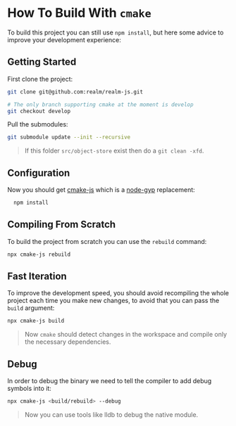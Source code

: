 # How To Build With `cmake`

To build this project you can still use `npm install`, but here some advice to improve your development experience:


## Getting Started

First clone the project:
```sh
git clone git@github.com:realm/realm-js.git

# The only branch supporting cmake at the moment is develop
git checkout develop
```

Pull the submodules:

```sh
git submodule update --init --recursive
```
> If this folder `src/object-store` exist then do a `git clean -xfd`.



## Configuration
Now you should get [cmake-js](https://www.npmjs.com/package/cmake-js) which is a [node-gyp](https://github.com/nodejs/node-gyp) replacement:

```sh
  npm install
```

## Compiling From Scratch

To build the project from scratch you can use the `rebuild` command:

```sh
npx cmake-js rebuild
```

## Fast Iteration

To improve the development speed, you should avoid recompiling the whole project each time you make new changes, to avoid that you can pass the `build` argument:

```sh
npx cmake-js build 
```
> Now `cmake` should detect changes in the workspace and compile only the necessary dependencies.

## Debug

In order to debug the binary we need to tell the compiler to add debug symbols into it:

```sh
npx cmake-js <build/rebuild> --debug
```
> Now you can use tools like lldb to debug the native module.
